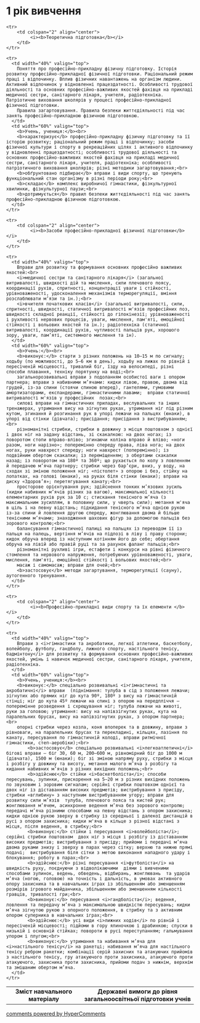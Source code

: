 <div id="hypercomments_widget" class="js-hypercomments-widget invisible"></div>

1 рік вивчення
=============================

<table>
  <body>
    <tr>
      <td width="40%" align="center">
        <b>Зміст навчального матеріалу</b>
      </td>
      <td width="60%" align="center" valign="top">
        <b>Державні вимоги до рівня загальноосвітньої підготовки учнів</b>
      </td>
    </tr>

    <tr>
    	<td colspan="2" align="center">
    		 <i><b>Теоретична підготовка</b></i>
    	</td>
    </tr>

    <tr>
      <td width="40%" valign="top">
        Поняття про професійно-прикладну фізичну підготовку. Історія розвитку професійно-прикладної фізичної підготовки. Раціональний режим праці і відпочинку. Вплив фізичних навантажень на організм людини. Активний відпочинок у відновленні працездатності. Особливості трудової діяльності та основних професійно-важливих якостей фахівця на прикладі медичної сестри, санітарного лікаря, учителя, радіотехніка. Патріотичне виховання школярів у процесі професійно-прикладної фізичної підготовки.
		Правила загартовування. Правила безпеки життєдіяльності під час занять професійно-прикладною фізичною підготовкою.
      </td>
      <td width="60%" valign="top">
        <b>Учень, учениця:</b><br>
		<b>характеризує</b> професійно-прикладну фізичну підготовку та її історію розвитку; раціональний режим праці і відпочинку; засоби фізичної культури і спорту в рекреаційних цілях і активного відпочинку у відновленні працездатності; особливості трудової діяльності та основних професійно-важливих якостей фахівця на прикладі медичної сестри, санітарного лікаря, учителя, радіотехніка; особливості патріотичного виховання школярів; різні методики загартовування;<br>
		<b>обґрунтовано підбирає</b> вправи і види спорту, що тренують функціональний стан організму в різні періоди року;<br>
		<b>складає</b> комплекс виробничої гімнастики, фізкультурної хвилинки, фізкультурної паузи;<br>
		<b>дотримується</b> правил безпеки життєдіяльності під час занять професійно-прикладною фізичною підготовкою.
      </td>
    </tr>

    <tr>
    	<td colspan="2" align="center">
    		 <i><b>Засоби професійно-прикладної фізичної підготовки</b></i>
    	</td>
    </tr>

    <tr>
      <td width="40%" valign="top">
        Вправи для розвитку та формування основних професійно важливих якостей:<br>
		<i>медичної сестри та санітарного лікаря</i> (загальної витривалості, швидкості дій та мислення, сили плечового поясу, координації рухів, спритності, концентрації уваги і стійкості,  урівноваженості, удосконалення механізмів терморегуляції, вміння розслаблювати м’язи та ін.);<br>
		<i>вчителя початкових класів</i> (загальної витривалості, сили, спритності, швидкості, статичної витривалості м'язів професійних поз, швидкості складної реакції, стійкості до гіпокінезії; урівноваженості і рухливості нервових процесів, уваги, мислення, пам'яті, емоційної стійкості і вольових якостей та ін.); радіотехніка (статичної витривалості, координації рухів, чутливості пальців рук, хорошого зору, уваги, пам’яті, системного мислення та ін).
      </td>
      <td width="60%" valign="top">
        <b>Учень:</b><br>
        <b>виконує:</b> старти з різних положень на 10–15 м по сигналу;  ходьбу (по можливості, до 5–6 км в день), ходьбу на лижах по рівній і пересіченій місцевості, тривалий біг, їзду на велосипеді, різні способи плавання, техніку порятунку на воді;<br>
		загальнорозвивальні вправи з подоланням особистої ваги і опором партнера; вправи з набивними м’ячами: кидки лівою, правою, двома від грудей, із-за спини (стоячи спиною вперед), гантелями, гумовими амортизаторами, експандерами, гімнастичними лавами;  вправи статичної витривалості м'язів у професійних  позах;<br>
		силові вправи на гімнастичних приладах, веслувальних та інших тренажерах, утримання вису на зігнутих руках, утримання ніг під різним кутом, згинання й розгинання рук в упорі лежачи на пальцях (юнаки), в упорі від стінки (дівчата); присідання; присідання з вистрибуванням;<br>
		різноманітні стрибки, стрибки в довжину з місця поштовхом з однієї і двох ніг на задану відстань, зі скакалкою: на двох ногах; із поворотом стопи вправо-вліво; згинаючи коліна вправо й вліво; «ноги разом, ноги нарізно»; поперемінно спереду права, ліва нога; на двох ногах, руки навхрест спереду; ноги навхрест (поперемінно); із подвійним обертом скакалки; із переміщенням; з обертами скакалки назад; із поворотом на 180º та 360º; що рухається по колу з ловленням й передачею м’яча партнеру; стрибки через бар’єри, вниз, у воду, на сходах зі зміною положення ніг; «пістолет» з опорою і без, стійку на лопатках, на голові (юнаки), на руках біля стінки (юнаки); вправи на диску «Здоров’я»; перетягування канату;<br>
		просторове орієнтування рук; здійснення тонких м’язових зусиль (кидки набивних м’ячів різних за вагою), максимальної кількості елементарних рухів рук за 10 с; стискання тенісного м’яча (з максимальним зусиллям, в половину сили, у чверть сили); метання м'яча в ціль і на певну відстань; підкидання тенісного м’яча однією рукою із-за спини й ловлення другою спереду, жонглювання двома й більше тенісними м’ячами; знаходження шахових фігур за допомогою пальців без зорового контролю;<br>
		балансування гімнастичної палиці на пальцях із переводом її із пальця на палець, вертіння м’ячів на підлозі в ліву і праву сторони; кидок обруча вперед із наступним котінням його до себе; обертання обруча на лівій або правій руці та за рахунок фаланг пальців;<br>
		різноманітні рухливі ігри, естафети і конкурси на рівні фізичного стомлення та нервового напруження, потребуючих урівноваженості, уваги, мислення, пам'яті, емоційної стійкості і вольових якостей;<br>
		масаж і самомасаж; вправи для очей;<br>
		<b>застосовує</b> методи загартування, терморегуляції (сауну), аутогенного тренування.
      </td>
    </tr>

    <tr>
    	<td colspan="2" align="center">
    		 <i><b>Професійно-прикладні види спорту та їх елементи </b></i>
    	</td>
    </tr>

    <tr>
      <td width="40%" valign="top">
        Вправи з <i>гімнастики та акробатики, легкої атлетики, баскетболу, волейболу, футболу, гандболу, лижного спорту, настільного тенісу, бадмінтону</i> для розвитку та формування основних професійно-важливих якостей, умінь і навичок медичної сестри, санітарного лікаря, учителя, радіотехніка.
      </td>
      <td width="60%" valign="top">
        <b>Учень, учениця:</b><br>
        <b>виконує:</b> спеціально розвивальні <i>гімнастичні та акробатичні</i> вправи  (піднімання: тулуба в сід з положення лежачи; зігнутих або прямих ніг до кута 90º, 180º з вису на гімнастичній стінці; ніг до кута 45º лежачи на спині з опорою на передпліччя – поперемінне розведення і схрещування ніг; тулуба лежачи на животі, руки за головою; утримання: вису на напівзігнутих руках, кута на паралельних брусах, вису на напівзігнутих руках, з опором партнера;<br>
        опорні стрибки через козла, коня впоперек та в довжину, вправи з рівноваги, на паралельних брусах та перекладині, кільцях, лазіння по канату, пересування по гімнастичній колоді, вправи ритмічної гімнастики, степ-аеробіки);<br>
    		<b>застосовує</b> спеціально розвивальні <i>легкоатлетичні</i> бігові вправи – біг 30, 60 м, 200–600 м, рівномірний біг до 1000 м (дівчата), 1500 м (юнаки); біг зі зміною напряму руху, стрибки з місця і розбігу у довжину та висоту, метання малого м’яча з розбігу та кидання набивних м’ячів з різних вихідних положень;<br>
    		<b>здійснює</b> стійки <i>баскетболіста</i>; способи пересувань, зупинки, прискорення на 5–20 м з різних вихідних положень по звуковим і зоровим сигналам; серійні стрибки поштовхом однієї та двох ніг із діставанням високих предметів; вистрибування з присіду, стрибки «вглибину» з наступним вистрибуванням угору; вправи для розвитку сили м’язів  тулуба, плечового пояса та кистей рук; жонглювання м’ячем, асинхронне ведення м’яча без зорового контролю; передачі м’яча різними способами на певну відстань з опором захисника; кидки однією рукою зверху в стрибку із середньої і далекої дистанцій в русі з опором захисника; кидки м'яча в кільце з різної відстані з місця, після ведення, в стрибку;<br>
    		<b>виконує:</b> стійки і пересування <i>волейболіста</i>; серійні стрибки поштовхом  двох ніг з місця і розбігу із діставанням високих предметів; вистрибування з присіду; прийоми і передачі м’яча двома руками знизу і зверху в парах через сітку; верхню та нижню прямі подачі;  вистрибування біля сітки з метою виконання нападного удару і блокування; роботу в парах;<br>
    		<b>здійснює:</b> різні пересування <i>футболіста</i> на швидкість руху, поєднуючи з відволікаючими  діями і вивченими способами зупинок, ведень, обведень, відбирань, жонглювань  та ударів м’яча (ногою, головою) на точність і дальність, в умовах активного опору захисника та в навчальних іграх із збільшенням або зменшенням розмірів ігрового майданчика, збільшенням або зменшенням кількості гравців, тривалості гри;<br>
    		<b>виконує:</b> пересування <i>гандболіста</i>; ведення, ловлення та передачу м’яча з максимальною швидкістю пересувань; кидки м’яча зігнутою рукою з опорного положення, в стрибку та з активним опором суперника в навчальних іграх;<br>
    		<b>здійснює:</b> усі види <i>лижних ходів</i> по рівній і пересіченій місцевості; підйоми в гору ялиночкою і драбинкою; спуски в низькій і основній стійках; повороти в русі переступанням; гальмування упором і плугом;<br>
    		<b>виконує:</b> утримання та набивання м’яча для <i>настільного тенісу</i> на ракетці; набивання м’яча для настільного тенісу ребром ракетки; комбінації серій захисних та атакуючих прийомів з настільного тенісу, гру атакуючого проти захисника, атакуючого проти атакуючого, захисника проти захисника, прийоми подач з нижнім, верхнім та змішаним обертом м’яча.
      </td>
    </tr>
  </body>
</table>

<div class="js-hypercomments-container">
    <a href="http://hypercomments.com" class="hc-link" title="comments widget">comments powered by HyperComments</a>
</div>